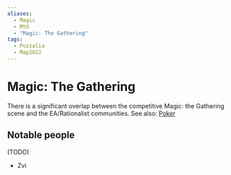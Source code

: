 ```yaml
---
aliases:
  - Magic
  - MtG
  - "Magic: The Gathering"
tags:
  - Puzzalia
  - Map2022
---
```

# Magic: The Gathering

There is a significant overlap between the competitive Magic: the Gathering scene and the EA/Rationalist communities. See also: [Poker](Poker.md)

## Notable people

(TODO)

- Zvi